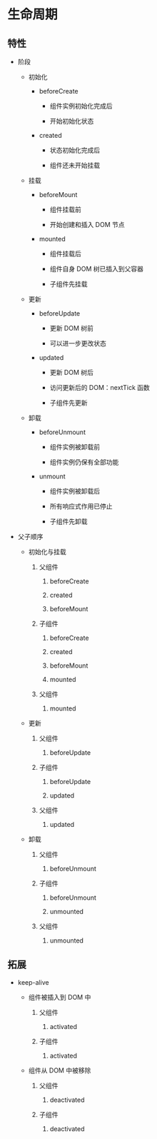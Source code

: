 # 生命周期

## 特性

- 阶段

   - 初始化

      - beforeCreate

         - 组件实例初始化完成后

         - 开始初始化状态

      - created

         - 状态初始化完成后

         - 组件还未开始挂载

   - 挂载

      - beforeMount

         - 组件挂载前

         - 开始创建和插入 DOM 节点

      - mounted

         - 组件挂载后

         - 组件自身 DOM 树已插入到父容器

         - 子组件先挂载

   - 更新

      - beforeUpdate

         - 更新 DOM 树前

         - 可以进一步更改状态

      - updated

         - 更新 DOM 树后

         - 访问更新后的 DOM：nextTick 函数

         - 子组件先更新

   - 卸载

      - beforeUnmount

         - 组件实例被卸载前

         - 组件实例仍保有全部功能

      - unmount

         - 组件实例被卸载后

         - 所有响应式作用已停止

         - 子组件先卸载

- 父子顺序

   - 初始化与挂载

      1. 父组件

         1. beforeCreate

         2. created

         3. beforeMount

      2. 子组件

         1. beforeCreate

         2. created

         3. beforeMount

         4. mounted

      3. 父组件

         1. mounted

   - 更新

      1. 父组件

         1. beforeUpdate

      2. 子组件

         1. beforeUpdate

         2. updated

      3. 父组件

         1. updated

   - 卸载

      1. 父组件

         1. beforeUnmount

      2. 子组件

         1. beforeUnmount

         2. unmounted

      3. 父组件

         1. unmounted

## 拓展

- keep-alive

   - 组件被插入到 DOM 中

      1. 父组件

         1. activated

      2. 子组件

         1. activated

   - 组件从 DOM 中被移除

      1. 父组件

         1. deactivated

      2. 子组件

         1. deactivated